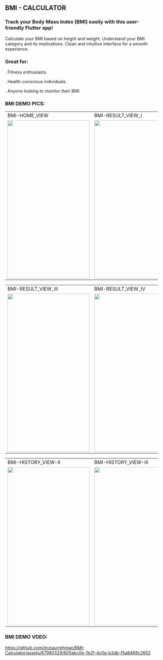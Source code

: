 ## BMI - CALCULATOR

### Track your Body Mass Index (BMI) easily with this user-friendly Flutter app!

Calculate your BMI based on height and weight.
Understand your BMI category and its implications.
Clean and intuitive interface for a smooth experience.

### Great for:
. Fitness enthusiasts.

. Health-conscious individuals.

. Anyone looking to monitor their BMI.



### BMI DEMO  PICS:

<table>
  <tr>
    <td>BMI-HOME_VIEW</td>
    <td>BMI-RESULT_VIEW_I</td>
     <td>MI-RESULT_VIEW_II</td>
    
  </tr>
  <tr>
    <td><img src="https://github.com/imziaurrehman/BMI-Calculator/blob/main/assets/bmi-h.png" width=270 height=520></td>
     <td><img src="https://github.com/imziaurrehman/BMI-Calculator/blob/main/assets/res-bmi.png" width=270 height=520></td>
       <td><img src="https://github.com/imziaurrehman/BMI-Calculator/blob/main/assets/app-contents/bmi-result-pics/bmi-res-underwiegt.png" width=270 height=520></td>

  </tr>
</table>

<table>
  <tr>
    <td>BMI-RESULT_VIEW_III</td>
       <td>BMI-RESULT_VIEW_IV</td>
        <td>BMI-HISTORY_VIEW-I</td>
         
  </tr>
  <tr>
    <td><img src="https://github.com/imziaurrehman/BMI-Calculator/blob/main/assets/app-contents/bmi-result-pics/bmi-res-cls-1-obasity.png" width=270 height=520></td>
        <td><img src="https://github.com/imziaurrehman/BMI-Calculator/blob/main/assets/app-contents/bmi-result-pics/bmi-res-cls-2-obasity.png" width=270 height=520></td>
          <td><img src="https://github.com/imziaurrehman/BMI-Calculator/blob/main/assets/app-contents/bmi-hist-1-2.png" width=270 height=520></td>

  </tr>
</table>

<table>
  <tr> 
     <td>BMI-HISTORY_VIEW-II</td> 
       <td>BMI-HISTORY_VIEW-III</td> 
  </tr>
  <tr>
      <td><img src="https://github.com/imziaurrehman/BMI-Calculator/blob/main/assets/app-contents/bmi-hist-2-2.png" width=270 height=520></td>
     <td><img src="https://github.com/imziaurrehman/BMI-Calculator/blob/main/assets/app-contents/bmi-hist-3-1.png" width=270 height=520></td>
  </tr>
</table>

### BMI DEMO  VDEO:

https://github.com/imziaurrehman/BMI-Calculator/assets/67980329/605abc0e-1b2f-4c0a-b2db-f5a8469c2652


